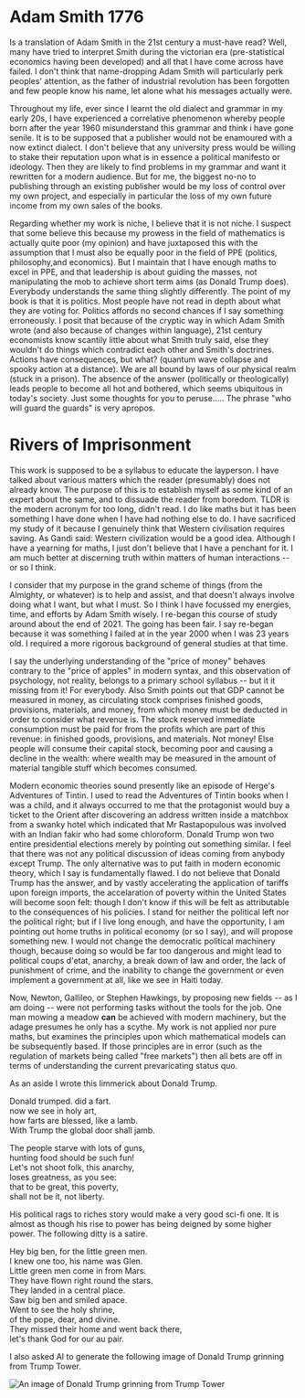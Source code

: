 # Adam Smith 1776

Is a translation of Adam Smith in the 21st century a must-have read?  Well, many have tried to interpret Smith during the   victorian era (pre-statistical economics having been developed) and all that I have come across have failed. I don't think that name-dropping Adam Smith will particularly perk peoples' attention, as the father of industrial revolution has been forgotten and few people know his name, let alone what his messages actually were.

Throughout my life, ever since I learnt the old dialect and grammar in my early 20s, I have experienced a correlative phenomenon whereby people born after the year 1960 misunderstand this grammar and think i have gone senile.  It is to be supposed that a publisher would not be enamoured with a now extinct dialect.  I don't believe that any university press would be willing to stake their reputation upon what is in essence a political manifesto or ideology. Then they are likely to find problems in my grammar and want it rewritten for a modern audience. But for me, the biggest no-no to publishing through an existing publisher would be my loss of control over my own project, and especially in particular the loss of my own future income from my own sales of the books. 

Regarding whether my work is niche, I believe that it is not niche. I suspect that some believe this because my prowess in the field of mathematics is actually quite poor (my opinion) and have juxtaposed this with the assumption that I must also be equally poor in the field of PPE (politics, philosophy,and economics). But I maintain that I have enough maths to excel in PPE, and that leadership is about guiding the masses, not manipulating the mob to achieve short term aims (as Donald Trump does). Everybody understands the same thing slightly differently.  The point of my book is that it is politics.  Most people have not read in depth about what they are voting for.  Politics affords no second chances if I say something erroneously. I posit that because of the cryptic way in which Adam Smith wrote (and also because of changes within language), 21st century economists know scantily little about what Smith truly said, else they wouldn't do things which contradict each other and Smith's doctrines.  Actions have consequences, but what? (quantum wave collapse and spooky action at a distance). We are all bound by laws of our physical realm (stuck in a prison). The absence of the answer (politically or theologically) leads people to become all hot and bothered, which seems ubiquitous in today's society. Just some thoughts for you to peruse.....  The phrase "who will guard the guards" is very apropos.

# Rivers of Imprisonment

This work is supposed to be a syllabus to educate the layperson. I have talked about various matters which the reader (presumably) does not already know. The purpose of this is to establish myself as some kind of an expert about the same, and to dissuade the reader from boredom. TLDR is the modern acronym for too long, didn't read.  I do like maths but it has been something I have done when I have had nothing else to do. I have sacrificed my study of it because I genuinely think that Western civilisation requires saving. As Gandi said: Western civilization would be a good idea. Although I have a yearning for maths, I just don't believe that I have a penchant for it. I am much better at discerning truth within matters of human interactions -- or so I think.  

I consider that my purpose in the grand scheme of things (from the Almighty, or whatever) is to help and assist, and that doesn't always involve doing what I want, but what I must.  So I think I have focussed my energies, time, and efforts by Adam Smith wisely. I re-began this course of study around about the end of 2021. The going has been fair. I say re-began because it was something I failed at in the year 2000 when I was 23 years old. I required a more rigorous background of general studies at that time.

I say the underlying understanding of the "price of money" behaves contrary to the "price of apples" in modern syntax, and this observation of psychology, not reality, belongs to a primary school syllabus -- but it it missing from it! For everybody. Also Smith points out that GDP cannot be measured in money, as circulating stock comprises finished goods, provisions, materials, and money, from which money must be deducted in order to consider what revenue is. The stock reserved immediate consumption must be paid for from the profits which are part of this revenue: in finished goods, provisions, and materials. Not money! Else people will consume their capital stock, becoming poor and causing a decline in the wealth: where wealth may be measured in the amount of material tangible stuff which becomes consumed.

Modern economic theories sound presently like an episode of Herge's Adventures of Tintin. I used to read the Adventures of Tintin books when I was a child, and it always occurred to me that the protagonist would buy a ticket to the Orient after discovering an address written inside a matchbox from a swanky hotel which indicated that Mr Rastapopulous was involved with an Indian fakir who had some chloroform. Donald Trump won two entire presidential elections merely by pointing out something similar.  I feel that there was not any political discussion of ideas coming from anybody except Trump. The only alternative was to put faith in modern economic theory, which I say is fundamentally flawed.  I do not believe that Donald Trump has the answer, and by vastly accelerating the application of tariffs upon foreign imports, the accelaration of poverty within the United States will become soon felt: though I don't know if this will be felt as attributable to the consequences of his policies.  I stand for neither the political left nor the political right; but if I live long enough, and have the opportunity, I am pointing out home truths in political economy (or so I say), and will propose something new.  I would not change the democratic political machinery though, because doing so would be far too dangerous and might lead to political coups d'etat, anarchy, a break down of law and order, the lack of punishment of crime, and the inability to change the government or even implement a government at all, like we see in Haiti today.

Now, Newton, Gallileo, or Stephen Hawkings, by proposing new fields -- as I am doing -- were not performing tasks without the tools for the job.  One man mowing a meadow __can__ be achieved with modern machinery, but the adage presumes he only has a scythe.  My work is not applied nor pure maths, but examines the principles upon which mathematical models can be subsequently based.  If those principles are in error (such as the regulation of markets being called "free markets") then all bets are off in terms of understanding the current prevaricating status quo.

As an aside I wrote this limmerick about Donald Trump.

Donald trumped. did a fart.  
now we see in holy art,  
how farts are blessed, like a lamb.  
With Trump the global door shall jamb.  

The people starve with lots of guns,  
hunting food should be such fun!  
Let's not shoot folk, this anarchy,  
loses greatness, as you see:  
that to be great, this poverty,  
shall not be it, not liberty.  

His political rags to riches story would make a very good sci-fi one.  It is almost as though his rise to power has being deigned by some higher power. The following ditty is a satire.

Hey big ben, for the little green men.  
I knew one too, his name was Glen.  
Little green men come in from Mars.  
They have flown right round the stars.  
They landed in a central place.  
Saw big ben and smiled apace.  
Went to see the holy shrine,  
of the pope, dear, and divine.  
They missed their home and went back there,  
let's thank God for our au pair.  

I also asked AI to generate the following image of Donald Trump grinning from Trump Tower.

![An image of Donald Trump grinning from Trump Tower](https://dmr104.github.io/whisper/images/trump_tower.jpg)
